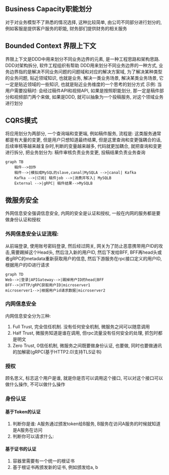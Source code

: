 ## Business Capacity职能划分
对于对业务模型不了熟悉的情况选择, 这种比较简单, 由公司不同部分进行划分的, 例如客服是提供客户服务的职能, 财务部们提供财务的相关服务

## Bounded Context 界限上下文
界限上下文是DDD中用来划分不同业务边界的元素, 是一种工程思路和架构思路. DDD对架构拆分, 软件工程组织有帮助
DDD用来划分不同业务边界的一种方式, 业务边界指的是解决不同业务问题的问题域和对应的解决方案域, 为了解决某种类型的业务问题, 贴近领域知识, 也就是业务, 解决一类业务场景, 解决某类业务场景, 它一定是贴近领域的一些知识, 也就是贴近业务维度的一个思考的划分方式
示例:
当用户需要投稿时: 会经过稿件API和视频API, 如果是按照职能划分, 那一定是稿件部分和视频部门两个来做, 如果是DDD, 就可以抽象为一个投稿服务, 对这个领域业务进行划分

## CQRS模式
将应用划分为两部分, 一个查询端和变更端, 例如稿件服务, 流程是:
这类服务通常都是有大量的变更, 但是用户只想知道最终结果, 但是这里查询和变更强耦合的话, 后续审核等越来越复杂时,判断的变量越来越多, 代码就更加耦合, 就把查询和变更进行拆分, 把业务划分为: 稿件审核负责业务变更, 投稿结果负责业务查询
```mermaid 
graph TB
	稿件-->创作
	稿件-->|模拟成MySQL的slave,canal|MySQLA -->|canal| Kafka
	Kafka -->|订阅| 稿件job -->|消费并写入| MySQLB
	External -->|gRPC| 稿件结果-->MySQLB
```

## 微服务安全
外网信息安全强调信息安全, 内网的安全是认证和授权, 一般在内网的服务都是要做身份认证和授权
### 外网信息安全认证流程:
从前端登录, 使用账号密码登录, 然后经过网关, 网关为了防止恶意携带用户ID的攻击,需要踢掉这个Head头, 然后注入新的用户ID, 然后下发给BFF, BFF再head头或者gRPC的metadata重新获取用户的信息, 然后下游服务在rpc接口定义的用户ID, 根据用户的ID进行请求

```mermaid 
graph TD
Web-->|登录|APIGateway-->|踢掉用户ID的head|BFF
BFF-->|HTTP/gRPC获取用户ID|microserver1
microserver1-->|根据用户id请求数据|microserver2
```
### 内网信息安全
内网信息安全分为三种:
1. Full Trust, 完全信任机制. 没有任何安全机制, 微服务之间可以随意调用
2. Half Trust, 微服务知道是谁在调用, 但rpc流量没有任何安全的处理, 抓包时都是明文
3. Zero Trust, 0信任机制, 微服务之间既要做身份认证, 也要做, 同时也要做通讯的加解密(gRPC(基于HTTP2.0)支持TLS证书)
### 授权
顾名思义, 标志这个用户是谁, 就是你是否可以调用这个接口, 可以对这个接口可以做什么操作, 不可以做什么操作 

### 身份认证
#### 基于Token的认证
1. 判断你是谁: A服务通过颁发token给B服务, B服务在访问A服务的时候就知道是A服务在访问
2. 判断你可以请求什么: 

#### 基于证书的认证
1. 容器里需要有一个统一的根证书
2. 基于根证书再颁发新的证书, 例如颁发给a, b